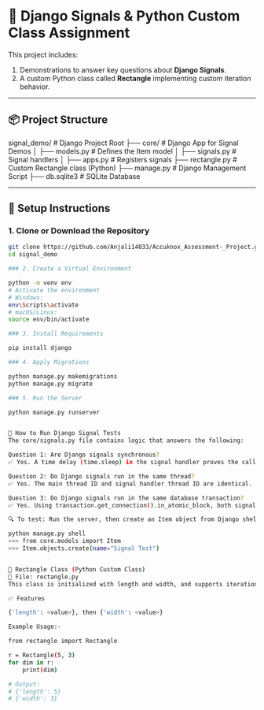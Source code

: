 # 🧠 Django Signals & Python Custom Class Assignment

This project includes:

1. Demonstrations to answer key questions about **Django Signals**.
2. A custom Python class called **Rectangle** implementing custom iteration behavior.

---

## 📦 Project Structure

signal_demo/ # Django Project Root ├── core/ # Django App for Signal Demos │ ├── models.py # Defines the Item model │ ├── signals.py # Signal handlers │ ├── apps.py # Registers signals ├── rectangle.py # Custom Rectangle class (Python) ├── manage.py # Django Management Script ├── db.sqlite3 # SQLite Database


---

## 🔧 Setup Instructions

### 1. Clone or Download the Repository

```bash
git clone https://github.com/Anjali14033/Accuknox_Assessment-_Project.git
cd signal_demo

### 2. Create a Virtual Environment

python -m venv env
# Activate the environment
# Windows:
env\Scripts\activate
# macOS/Linux:
source env/bin/activate

### 3. Install Requirements

pip install django

### 4. Apply Migrations

python manage.py makemigrations
python manage.py migrate

### 5. Run the Server

python manage.py runserver


🧪 How to Run Django Signal Tests
The core/signals.py file contains logic that answers the following:

Question 1: Are Django signals synchronous?
✅ Yes. A time delay (time.sleep) in the signal handler proves the caller is blocked.

Question 2: Do Django signals run in the same thread?
✅ Yes. The main thread ID and signal handler thread ID are identical.

Question 3: Do Django signals run in the same database transaction?
✅ Yes. Using transaction.get_connection().in_atomic_block, both signal and caller are confirmed to share the same DB transaction.

🔍 To test: Run the server, then create an Item object from Django shell.

python manage.py shell
>>> from core.models import Item
>>> Item.objects.create(name="Signal Test")


🔁 Rectangle Class (Python Custom Class)
📄 File: rectangle.py
This class is initialized with length and width, and supports iteration.

✅ Features

{'length': <value>}, then {'width': <value>}

Example Usage:-

from rectangle import Rectangle

r = Rectangle(5, 3)
for dim in r:
    print(dim)

# Output:
# {'length': 5}
# {'width': 3}
